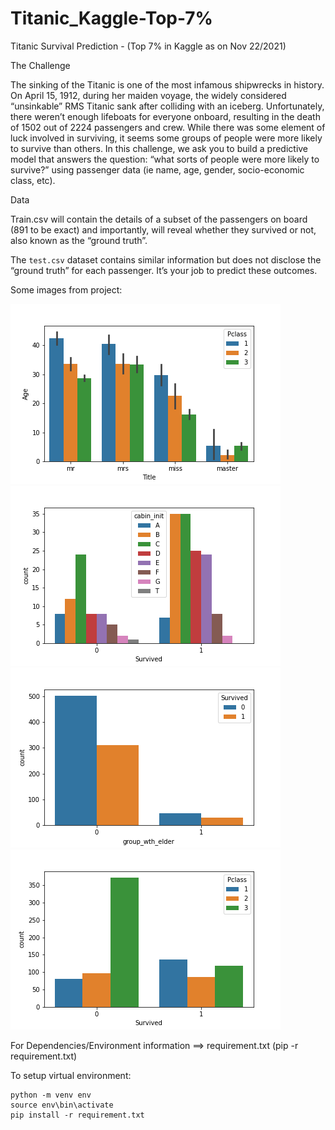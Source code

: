 # Titanic_Kaggle-Top-7%
Titanic Survival Prediction - (Top 7% in Kaggle as on Nov 22/2021)

The Challenge

The sinking of the Titanic is one of the most infamous shipwrecks in history. On April 15, 1912, during her maiden voyage, the widely considered “unsinkable” RMS Titanic sank after colliding with an iceberg. Unfortunately, there weren’t enough lifeboats for everyone onboard, resulting in the death of 1502 out of 2224 passengers and crew. While there was some element of luck involved in surviving, it seems some groups of people were more likely to survive than others. In this challenge, we ask you to build a predictive model that answers the question: “what sorts of people were more likely to survive?” using passenger data (ie name, age, gender, socio-economic class, etc). 

Data

Train.csv will contain the details of a subset of the passengers on board (891 to be exact) and importantly, will reveal whether they survived or not, also known as the “ground truth”.

The `test.csv` dataset contains similar information but does not disclose the “ground truth” for each passenger. It’s your job to predict these outcomes.

Some images from project:

![alt text](https://github.com/mohit-ludhiyani/Kaggle---Titanic---Machine-Learning-from-Disaster-Top-1000-submissions/blob/main/age_output.png?raw=true)
![alt text](https://github.com/mohit-ludhiyani/Kaggle---Titanic---Machine-Learning-from-Disaster-Top-1000-submissions/blob/main/cabin_output.png?raw=true)
![alt text](https://github.com/mohit-ludhiyani/Kaggle---Titanic---Machine-Learning-from-Disaster-Top-1000-submissions/blob/main/elder_output.png?raw=true)
![alt text](https://github.com/mohit-ludhiyani/Kaggle---Titanic---Machine-Learning-from-Disaster-Top-1000-submissions/blob/main/pclass_dist_output.png?raw=true)


For Dependencies/Environment information ==> requirement.txt (pip -r requirement.txt)


To setup virtual environment:

    python -m venv env
    source env\bin\activate
    pip install -r requirement.txt
